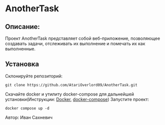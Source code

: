# AnotherTask

## Описание:
Проект AnotherTask представляет собой веб-приложение, позволяющее создавать задачи, отслеживать их выполнение и помечать их как выполненные.

## Установка
Склонируйте репозиторий:
```
git clone https://github.com/AtariOverlord09/AnotherTask.git
```

Скачайте docker и утилиту docker-compose для дальнейшей установки(Инструкции: [Docker](https://www.google.com/url?sa=t&rct=j&q=&esrc=s&source=web&cd=&cad=rja&uact=8&ved=2ahUKEwipqrK77dKCAxW87rsIHcFjDpgQFnoECA4QAQ&url=https%3A%2F%2Fwww.digitalocean.com%2Fcommunity%2Ftutorials%2Fhow-to-install-and-use-docker-on-ubuntu-20-04-ru&usg=AOvVaw3v3uttrzExZgnUnczOF0LX&opi=89978449), [docker-compose](https://docs.docker.com/compose/install/))
Запустите проект:
```
docker compose up -d
```

Автор: 
Иван Сахневич
